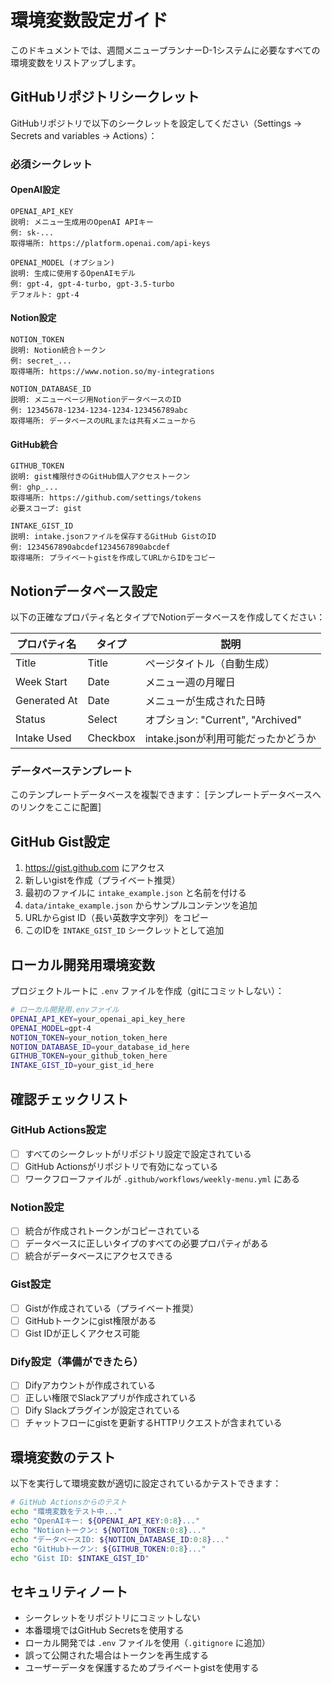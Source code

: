 # 環境変数設定ガイド

このドキュメントでは、週間メニュープランナーD-1システムに必要なすべての環境変数をリストアップします。

## GitHubリポジトリシークレット

GitHubリポジトリで以下のシークレットを設定してください（Settings → Secrets and variables → Actions）：

### 必須シークレット

#### OpenAI設定
```
OPENAI_API_KEY
説明: メニュー生成用のOpenAI APIキー
例: sk-...
取得場所: https://platform.openai.com/api-keys

OPENAI_MODEL (オプション)
説明: 生成に使用するOpenAIモデル
例: gpt-4, gpt-4-turbo, gpt-3.5-turbo
デフォルト: gpt-4
```

#### Notion設定
```
NOTION_TOKEN
説明: Notion統合トークン
例: secret_...
取得場所: https://www.notion.so/my-integrations

NOTION_DATABASE_ID
説明: メニューページ用NotionデータベースのID
例: 12345678-1234-1234-1234-123456789abc
取得場所: データベースのURLまたは共有メニューから
```

#### GitHub統合
```
GITHUB_TOKEN
説明: gist権限付きのGitHub個人アクセストークン
例: ghp_...
取得場所: https://github.com/settings/tokens
必要スコープ: gist

INTAKE_GIST_ID
説明: intake.jsonファイルを保存するGitHub GistのID
例: 1234567890abcdef1234567890abcdef
取得場所: プライベートgistを作成してURLからIDをコピー
```

## Notionデータベース設定

以下の正確なプロパティ名とタイプでNotionデータベースを作成してください：

| プロパティ名 | タイプ | 説明 |
|-------------|--------|------|
| Title | Title | ページタイトル（自動生成） |
| Week Start | Date | メニュー週の月曜日 |
| Generated At | Date | メニューが生成された日時 |
| Status | Select | オプション: "Current", "Archived" |
| Intake Used | Checkbox | intake.jsonが利用可能だったかどうか |

### データベーステンプレート
このテンプレートデータベースを複製できます：
[テンプレートデータベースへのリンクをここに配置]

## GitHub Gist設定

1. https://gist.github.com にアクセス
2. 新しいgistを作成（プライベート推奨）
3. 最初のファイルに `intake_example.json` と名前を付ける
4. `data/intake_example.json` からサンプルコンテンツを追加
5. URLからgist ID（長い英数字文字列）をコピー
6. このIDを `INTAKE_GIST_ID` シークレットとして追加

## ローカル開発用環境変数

プロジェクトルートに `.env` ファイルを作成（gitにコミットしない）：

```bash
# ローカル開発用.envファイル
OPENAI_API_KEY=your_openai_api_key_here
OPENAI_MODEL=gpt-4
NOTION_TOKEN=your_notion_token_here
NOTION_DATABASE_ID=your_database_id_here
GITHUB_TOKEN=your_github_token_here
INTAKE_GIST_ID=your_gist_id_here
```

## 確認チェックリスト

### GitHub Actions設定
- [ ] すべてのシークレットがリポジトリ設定で設定されている
- [ ] GitHub Actionsがリポジトリで有効になっている
- [ ] ワークフローファイルが `.github/workflows/weekly-menu.yml` にある

### Notion設定
- [ ] 統合が作成されトークンがコピーされている
- [ ] データベースに正しいタイプのすべての必要プロパティがある
- [ ] 統合がデータベースにアクセスできる

### Gist設定
- [ ] Gistが作成されている（プライベート推奨）
- [ ] GitHubトークンにgist権限がある
- [ ] Gist IDが正しくアクセス可能

### Dify設定（準備ができたら）
- [ ] Difyアカウントが作成されている
- [ ] 正しい権限でSlackアプリが作成されている
- [ ] Dify Slackプラグインが設定されている
- [ ] チャットフローにgistを更新するHTTPリクエストが含まれている

## 環境変数のテスト

以下を実行して環境変数が適切に設定されているかテストできます：

```bash
# GitHub Actionsからのテスト
echo "環境変数をテスト中..."
echo "OpenAIキー: ${OPENAI_API_KEY:0:8}..."
echo "Notionトークン: ${NOTION_TOKEN:0:8}..."
echo "データベースID: ${NOTION_DATABASE_ID:0:8}..."
echo "GitHubトークン: ${GITHUB_TOKEN:0:8}..."
echo "Gist ID: $INTAKE_GIST_ID"
```

## セキュリティノート

- シークレットをリポジトリにコミットしない
- 本番環境ではGitHub Secretsを使用する
- ローカル開発では `.env` ファイルを使用（`.gitignore` に追加）
- 誤って公開された場合はトークンを再生成する
- ユーザーデータを保護するためプライベートgistを使用する
